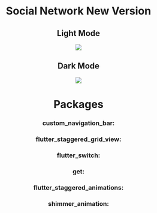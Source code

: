 <html>
  <body>
  <center> 
    <h1> Social Network New Version </h1>
    <h2> Light Mode </h2>
    <img src="assets/images/light-text-social-network-voice-gif.gif">
    <h2> Dark Mode </h2>
    <img src="assets/images/dark-text-social-network-voice-gif.gif">
    <br>
    <h1> Packages </h1>
    <h3> custom_navigation_bar: </h3>
    <h3> flutter_staggered_grid_view: </h3>
    <h3> flutter_switch: </h3>
    <h3> get: </h3>
    <h3> flutter_staggered_animations: </h3>
    <h3> shimmer_animation: </h3>
    
  </center>
    </body>
  </html>





